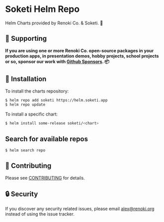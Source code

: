 Soketi Helm Repo
================

Helm Charts provided by Renoki Co. & Soketi. 🚀

## 🤝 Supporting

**If you are using one or more Renoki Co. open-source packages in your production apps, in presentation demos, hobby projects, school projects or so, sponsor our work with [Github Sponsors](https://github.com/sponsors/rennokki). 📦**

## 🚀 Installation

To install the charts repository:

```bash
$ helm repo add soketi https://helm.soketi.app
$ helm repo update
```

To install a specific chart:

```bash
$ helm install some-release soketi/<chart>
```

## Search for available repos

```bash
$ helm search repo
```

## 🤝 Contributing

Please see [CONTRIBUTING](CONTRIBUTING.md) for details.

## 🔒  Security

If you discover any security related issues, please email alex@renoki.org instead of using the issue tracker.
